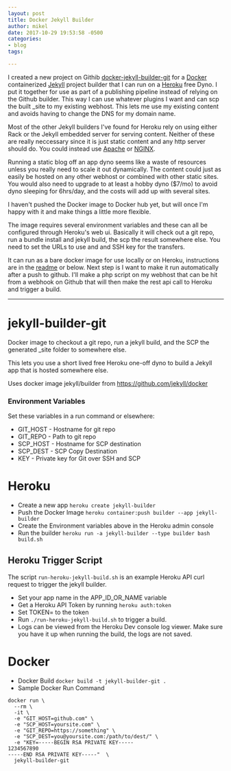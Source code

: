 ```yaml
---
layout: post
title: Docker Jekyll Builder
author: mikel
date: 2017-10-29 19:53:58 -0500
categories:
- blog
tags:

---
```

I created a new project on Githib [docker-jekyll-builder-git](https://github.com/mikelduke/docker-jekyll-builder-git) for 
a [Docker](https://www.docker.com/) containerized [Jekyll](jekyllrb.com) project builder that I can run 
on a [Heroku](https://heroku.com) free Dyno. I put it together for use as part of a publishing pipeline instead of relying on the 
Github builder. This way I can use whatever plugins I want and can scp the built _site to my existing webhost. 
This lets me use my existing content and avoids having to change the DNS for my domain name.

Most of the other Jekyll builders I've found for Heroku rely on using either Rack or the Jekyll embedded server for 
serving content. Neither of these are really neccessary since it is just static content and any http server should 
do. You could instead use [Apache](https://httpd.apache.org/) or [NGINX](https://www.nginx.com/resources/wiki/).

Running a static blog off an app dyno seems like a waste of resources unless you really need to scale it out 
dynamically. The content could just as easily be hosted on any other webhost or combined with other static sites. You would 
also need to upgrade to at least a hobby dyno ($7/mo) to avoid dyno sleeping for 6hrs/day, and the costs will add up with several sites.

I haven't pushed the Docker image to Docker hub yet, but will once I'm happy with it and make things a little more flexible.

The image requires several environment variables and these can all be configured through Heroku's web ui. Basically
it will check out a git repo, run a bundle install and jekyll build, the scp the result somewhere else. You need to 
set the URLs to use and and SSH key for the transfers. 

It can run as a bare docker image for use locally or on Heroku, instructions are in the 
[readme](https://github.com/mikelduke/docker-jekyll-builder-git/blob/master/README.md) or below. Next step is I want to 
make it run automatically after a push to github. I'll make a php script on my webhost that can be hit from a webhook on 
Github that will then make the rest api call to Heroku and trigger a build.

---

# jekyll-builder-git

Docker image to checkout a git repo, run a jekyll build, and the SCP the generated _site folder to 
somewhere else.

This lets you use a short lived free Heroku one-off dyno to build a Jekyll app that is hosted somewhere else.

Uses docker image jekyll/builder from https://github.com/jekyll/docker

### Environment Variables
Set these variables in a run command or elsewhere:
* GIT_HOST - Hostname for git repo
* GIT_REPO - Path to git repo
* SCP_HOST - Hostname for SCP destination
* SCP_DEST - SCP Copy Destination
* KEY - Private key for Git over SSH and SCP

# Heroku
* Create a new app
``` heroku create jekyll-builder ```
* Push the Docker Image
``` heroku container:push builder --app jekyll-builder ```
* Create the Environment variables above in the Heroku admin console
* Run the builder
``` heroku run -a jekyll-builder --type builder bash build.sh ```

## Heroku Trigger Script

The script ```run-heroku-jekyll-build.sh``` is an example Heroku API curl request to trigger the 
jekyll builder. 

* Set your app name in the APP_ID_OR_NAME variable
* Get a Heroku API Token by running ```heroku auth:token```
* Set TOKEN= to the token
* Run ```./run-heroku-jekyll-build.sh``` to trigger a build. 
* Logs can be viewed from the Heroku Dev console log viewer. Make sure you have it up when 
running the build, the logs are not saved.

# Docker

* Docker Build
``` docker build -t jekyll-builder-git . ```
* Sample Docker Run Command
```
docker run \
  --rm \
  -it \
  -e "GIT_HOST=github.com" \
  -e "SCP_HOST=yoursite.com" \
  -e "GIT_REPO=https://something" \
  -e "SCP_DEST=you@yoursite.com:/path/to/dest/" \
  -e "KEY=-----BEGIN RSA PRIVATE KEY-----
1234567890
-----END RSA PRIVATE KEY-----"  \
  jekyll-builder-git
```
